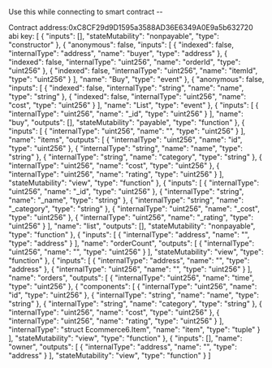 Use this while connecting to smart contract --

Contract address:0xC8CF29d9D1595a3588AD36E6349A0E9a5b632720 <br>
abi key: [
	{
		"inputs": [],
		"stateMutability": "nonpayable",
		"type": "constructor"
	},
	{
		"anonymous": false,
		"inputs": [
			{
				"indexed": false,
				"internalType": "address",
				"name": "buyer",
				"type": "address"
			},
			{
				"indexed": false,
				"internalType": "uint256",
				"name": "orderId",
				"type": "uint256"
			},
			{
				"indexed": false,
				"internalType": "uint256",
				"name": "itemId",
				"type": "uint256"
			}
		],
		"name": "Buy",
		"type": "event"
	},
	{
		"anonymous": false,
		"inputs": [
			{
				"indexed": false,
				"internalType": "string",
				"name": "name",
				"type": "string"
			},
			{
				"indexed": false,
				"internalType": "uint256",
				"name": "cost",
				"type": "uint256"
			}
		],
		"name": "List",
		"type": "event"
	},
	{
		"inputs": [
			{
				"internalType": "uint256",
				"name": "_id",
				"type": "uint256"
			}
		],
		"name": "buy",
		"outputs": [],
		"stateMutability": "payable",
		"type": "function"
	},
	{
		"inputs": [
			{
				"internalType": "uint256",
				"name": "",
				"type": "uint256"
			}
		],
		"name": "items",
		"outputs": [
			{
				"internalType": "uint256",
				"name": "id",
				"type": "uint256"
			},
			{
				"internalType": "string",
				"name": "name",
				"type": "string"
			},
			{
				"internalType": "string",
				"name": "category",
				"type": "string"
			},
			{
				"internalType": "uint256",
				"name": "cost",
				"type": "uint256"
			},
			{
				"internalType": "uint256",
				"name": "rating",
				"type": "uint256"
			}
		],
		"stateMutability": "view",
		"type": "function"
	},
	{
		"inputs": [
			{
				"internalType": "uint256",
				"name": "_id",
				"type": "uint256"
			},
			{
				"internalType": "string",
				"name": "_name",
				"type": "string"
			},
			{
				"internalType": "string",
				"name": "_category",
				"type": "string"
			},
			{
				"internalType": "uint256",
				"name": "_cost",
				"type": "uint256"
			},
			{
				"internalType": "uint256",
				"name": "_rating",
				"type": "uint256"
			}
		],
		"name": "list",
		"outputs": [],
		"stateMutability": "nonpayable",
		"type": "function"
	},
	{
		"inputs": [
			{
				"internalType": "address",
				"name": "",
				"type": "address"
			}
		],
		"name": "orderCount",
		"outputs": [
			{
				"internalType": "uint256",
				"name": "",
				"type": "uint256"
			}
		],
		"stateMutability": "view",
		"type": "function"
	},
	{
		"inputs": [
			{
				"internalType": "address",
				"name": "",
				"type": "address"
			},
			{
				"internalType": "uint256",
				"name": "",
				"type": "uint256"
			}
		],
		"name": "orders",
		"outputs": [
			{
				"internalType": "uint256",
				"name": "time",
				"type": "uint256"
			},
			{
				"components": [
					{
						"internalType": "uint256",
						"name": "id",
						"type": "uint256"
					},
					{
						"internalType": "string",
						"name": "name",
						"type": "string"
					},
					{
						"internalType": "string",
						"name": "category",
						"type": "string"
					},
					{
						"internalType": "uint256",
						"name": "cost",
						"type": "uint256"
					},
					{
						"internalType": "uint256",
						"name": "rating",
						"type": "uint256"
					}
				],
				"internalType": "struct Ecommerce6.Item",
				"name": "item",
				"type": "tuple"
			}
		],
		"stateMutability": "view",
		"type": "function"
	},
	{
		"inputs": [],
		"name": "owner",
		"outputs": [
			{
				"internalType": "address",
				"name": "",
				"type": "address"
			}
		],
		"stateMutability": "view",
		"type": "function"
	}
]

